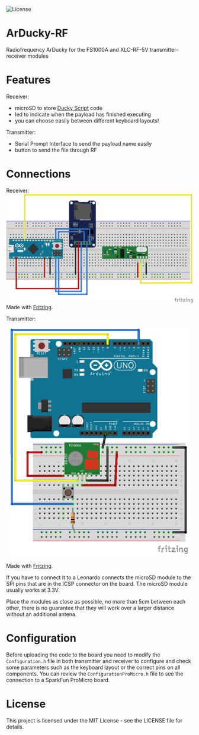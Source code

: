 ![License](https://img.shields.io/badge/license-MIT-green.svg?style=flat-square)

# ArDucky-RF

Radiofrequency ArDucky for the FS1000A and XLC-RF-5V transmitter-receiver modules

Features
========
Receiver:
- microSD to store [Ducky Script](https://github.com/hak5darren/USB-Rubber-Ducky/wiki/Duckyscript) code 
- led to indicate when the payload has finished executing
- you can choose easily between different keyboard layouts!

Transmitter: 
- Serial Prompt Interface to send the payload name easily
- button to send the file through RF


Connections
==========
Receiver:
![ArDucky](https://raw.githubusercontent.com/moretticam/arducky//development/ArDucky-Remote-RF/RF-receiver.png)
Made with [Fritzing](https://github.com/fritzing/fritzing-app).

Transmitter: 

![ArDucky](https://raw.githubusercontent.com/moretticam/arducky//development/ArDucky-Remote-RF/RF-transmitter.png)

Made with [Fritzing](https://github.com/fritzing/fritzing-app).

If you have to connect it to a Leonardo connects the microSD module to the SPI pins that are in the ICSP connector on the board. The microSD module usually works at 3.3V.

Place the modules as close as possible, no more than 5cm between each other, there is no guarantee that they will work over a larger distance without an additional antena.

Configuration
=============

Before uploading the code to the board you need to modify the `Configuration.h` file in both transmitter and receiver to configure and check some parameters such as the keyboard layout or the correct pins on all components.
You can review the `ConfigurationProMicro.h` file to see the connection to a SparkFun ProMicro board.

License
=======
This project is licensed under the MIT License - see the LICENSE file for details.
